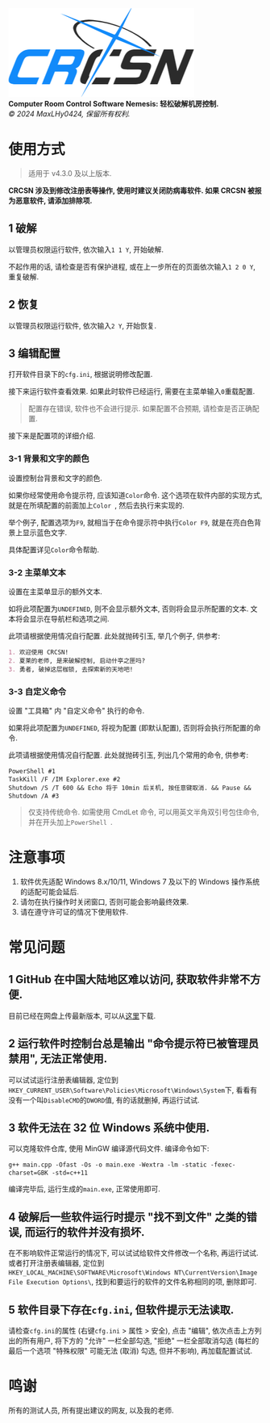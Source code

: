 ![Logo](logo.png)\
**Computer Room Control Software Nemesis: 轻松破解机房控制.**\
*©️ 2024 MaxLHy0424, 保留所有权利.*

# 使用方式

> 适用于 v4.3.0 及以上版本.

**CRCSN 涉及到修改注册表等操作, 使用时建议关闭防病毒软件. 如果 CRCSN 被报为恶意软件, 请添加排除项.**

## 1 破解

以管理员权限运行软件, 依次输入`1 1 Y`, 开始破解.

不起作用的话, 请检查是否有保护进程, 或在上一步所在的页面依次输入`1 2 0 Y`, 重复破解.

## 2 恢复

以管理员权限运行软件, 依次输入`2 Y`, 开始恢复.

## 3 编辑配置

打开软件目录下的`cfg.ini`, 根据说明修改配置.

接下来运行软件查看效果. 如果此时软件已经运行, 需要在主菜单输入`0`重载配置.

> 配置存在错误, 软件也不会进行提示. 如果配置不合预期, 请检查是否正确配置.

接下来是配置项的详细介绍.

### 3-1 背景和文字的颜色

设置控制台背景和文字的颜色.

如果你经常使用命令提示符, 应该知道`Color`命令. 这个选项在软件内部的实现方式, 就是在所填配置的前面加上`Color `, 然后去执行来实现的.

举个例子, 配置选项为`F9`, 就相当于在命令提示符中执行`Color F9`, 就是在亮白色背景上显示蓝色文字.

具体配置详见`Color`命令帮助.

### 3-2 主菜单文本

设置在主菜单显示的额外文本.

如将此项配置为`UNDEFINED`, 则不会显示额外文本, 否则将会显示所配置的文本. 文本将会显示在导航栏和选项之间.

此项请根据使用情况自行配置. 此处就抛砖引玉, 举几个例子, 供参考:
````Markdown
1. 欢迎使用 CRCSN!
2. 夏莱的老师, 是来破解控制, 启动什亭之匣吗?
3. 勇者, 破掉这层枷锁, 去探索新的天地吧!
````

### 3-3 自定义命令

设置 "工具箱" 内 "自定义命令" 执行的命令.

如果将此项配置为`UNDEFINED`, 将视为配置 (即默认配置), 否则将会执行所配置的命令.

此项请根据使用情况自行配置. 此处就抛砖引玉, 列出几个常用的命令, 供参考:
````Batch
PowerShell #1
TaskKill /F /IM Explorer.exe #2
Shutdown /S /T 600 && Echo 将于 10min 后关机, 按任意键取消. && Pause && Shutdown /A #3
````

> 仅支持传统命令. 如需使用 CmdLet 命令, 可以用英文半角双引号包住命令, 并在开头加上`PowerShell `.

# 注意事项

1. 软件优先适配 Windows 8.x/10/11, Windows 7 及以下的 Windows 操作系统的适配可能会延后.
2. 请勿在执行操作时关闭窗口, 否则可能会影响最终效果.
3. 请在遵守许可证的情况下使用软件.

# 常见问题

## 1 GitHub 在中国大陆地区难以访问, 获取软件非常不方便.

目前已经在网盘上传最新版本, 可以从[这里](https://www.123pan.com/s/HmR8jv-tZLN.html)下载.

## 2 运行软件时控制台总是输出 "命令提示符已被管理员禁用", 无法正常使用.

可以试试运行注册表编辑器, 定位到`HKEY_CURRENT_USER\Software\Policies\Microsoft\Windows\System`下, 看看有没有一个叫`DisableCMD`的`DWORD`值, 有的话就删掉, 再运行试试.

## 3 软件无法在 32 位 Windows 系统中使用.

可以克隆软件仓库, 使用 MinGW 编译源代码文件. 编译命令如下:
````Batch
g++ main.cpp -Ofast -Os -o main.exe -Wextra -lm -static -fexec-charset=GBK -std=c++11
````
编译完毕后, 运行生成的`main.exe`, 正常使用即可.

## 4 破解后一些软件运行时提示 "找不到文件" 之类的错误, 而运行的软件并没有损坏.

在不影响软件正常运行的情况下, 可以试试给软件文件修改一个名称, 再运行试试. 或者打开注册表编辑器, 定位到`HKEY_LOCAL_MACHINE\SOFTWARE\Microsoft\Windows NT\CurrentVersion\Image File Execution Options\`, 找到和要运行的软件的文件名称相同的项, 删除即可.

## 5 软件目录下存在`cfg.ini`, 但软件提示无法读取.

请检查`cfg.ini`的属性 (右键`cfg.ini` > 属性 > 安全), 点击 "编辑", 依次点击上方列出的所有用户, 将下方的 "允许" 一栏全部勾选, "拒绝" 一栏全部取消勾选 (每栏的最后一个选项 "特殊权限" 可能无法 (取消) 勾选, 但并不影响), 再加载配置试试.

# 鸣谢

所有的测试人员, 所有提出建议的网友, 以及我的老师.